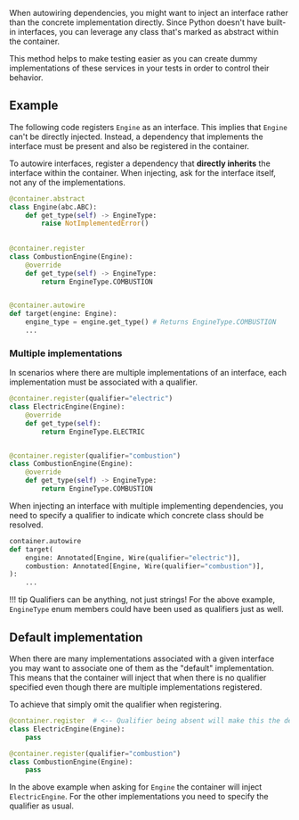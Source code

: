 When autowiring dependencies, you might want to inject an interface rather than 
the concrete implementation directly. Since Python doesn't have built-in interfaces, you can leverage any class 
that's marked as abstract within the container.

This method helps to make testing easier as you can create dummy implementations of these services in your tests
in order to control their behavior.

## Example

The following code registers `Engine` as an interface. This implies that `Engine` can't be directly injected. 
Instead, a dependency that implements the interface must be present and also be registered in the container.

To autowire interfaces, register a dependency that **directly inherits** the interface 
within the container. When injecting, ask for the interface itself, not any of the implementations.

```python
@container.abstract
class Engine(abc.ABC):
    def get_type(self) -> EngineType:
        raise NotImplementedError()
    
    
@container.register
class CombustionEngine(Engine):
    @override
    def get_type(self) -> EngineType:
        return EngineType.COMBUSTION


@container.autowire
def target(engine: Engine):
    engine_type = engine.get_type() # Returns EngineType.COMBUSTION
    ...
```

### Multiple implementations

In scenarios where there are multiple implementations of an interface, each implementation must be 
associated with a qualifier.

```python
@container.register(qualifier="electric")
class ElectricEngine(Engine):
    @override
    def get_type(self):
        return EngineType.ELECTRIC


@container.register(qualifier="combustion")
class CombustionEngine(Engine):
    @override
    def get_type(self) -> EngineType:
        return EngineType.COMBUSTION
```

When injecting an interface with multiple implementing dependencies, you need to specify a qualifier to indicate 
which concrete class should be resolved.

```python
container.autowire
def target(
    engine: Annotated[Engine, Wire(qualifier="electric")],
    combustion: Annotated[Engine, Wire(qualifier="combustion")],
):
    ...
```


!!! tip
    Qualifiers can be anything, not just strings! For the above example, `EngineType` enum members
    could have been used as qualifiers just as well.

## Default implementation

When there are many implementations associated with a given interface you may want to associate one of them as the
"default" implementation. This means that the container will inject that when there is no qualifier specified
even though there are multiple implementations registered.

To achieve that simply omit the qualifier when registering.

```python
@container.register  # <-- Qualifier being absent will make this the default impl.
class ElectricEngine(Engine):
    pass

@container.register(qualifier="combustion")
class CombustionEngine(Engine):
    pass
```

In the above example when asking for `Engine` the container will inject `ElectricEngine`. For the other implementations 
you need to specify the qualifier as usual.
